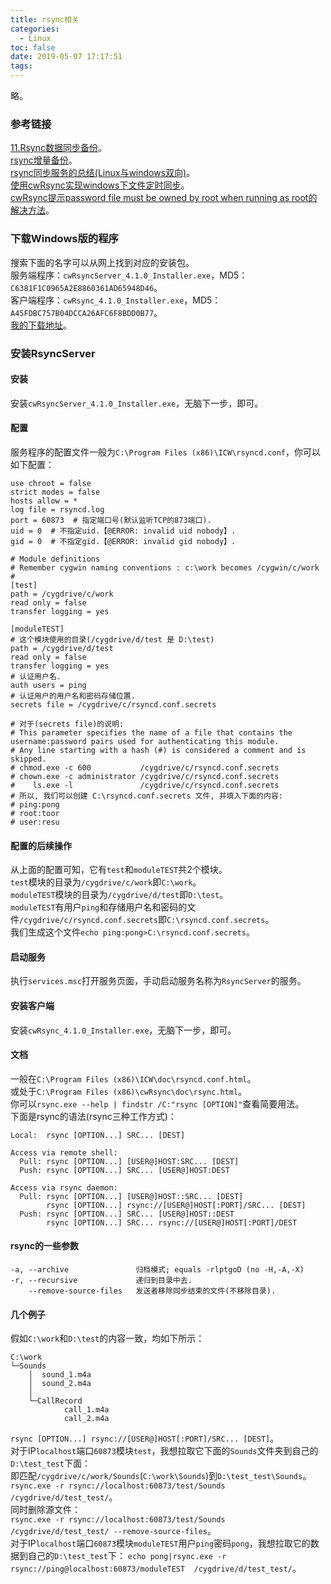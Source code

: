 ```yaml
---
title: rsync相关
categories:
  - Linux
toc: false
date: 2019-05-07 17:17:51
tags:
---
```

略。
<!-- more -->

### 参考链接
[11.Rsync数据同步备份](http://www.sunrisenan.com/docs/linux/linux-1an6ias469r21)。  
[rsync增量备份](https://blog.51cto.com/13272050/2094687)。  
[rsync同步服务的总结(Linux与windows双向)](https://www.jianshu.com/p/bb9f53750b3e)。  
[使用cwRsync实现windows下文件定时同步](https://www.cnblogs.com/xwdreamer/p/3361647.html)。  
[cwRsync提示password file must be owned by root when running as root的解决方法](https://www.jb51.net/article/71728.htm)。  

### 下载Windows版的程序
搜索下面的名字可以从网上找到对应的安装包。  
服务端程序：`cwRsyncServer_4.1.0_Installer.exe`，MD5：`C6381F1C0965A2E8860361AD65948D46`。  
客户端程序：`cwRsync_4.1.0_Installer.exe`，MD5：`A45FDBC757B04DCCA26AFC6F8BDD0B77`。  
[我的下载地址](cwRsyncServer_4.1.0_Installer.7z)。  

### 安装RsyncServer

#### 安装
安装`cwRsyncServer_4.1.0_Installer.exe`，无脑下一步，即可。  

#### 配置
服务程序的配置文件一般为`C:\Program Files (x86)\ICW\rsyncd.conf`，你可以如下配置：
```
use chroot = false
strict modes = false
hosts allow = *
log file = rsyncd.log
port = 60873  # 指定端口号(默认监听TCP的873端口).
uid = 0  # 不指定uid.【@ERROR: invalid uid nobody】.
gid = 0  # 不指定gid.【@ERROR: invalid gid nobody】.

# Module definitions
# Remember cygwin naming conventions : c:\work becomes /cygwin/c/work
#
[test]
path = /cygdrive/c/work
read only = false
transfer logging = yes

[moduleTEST]
# 这个模块使用的目录(/cygdrive/d/test 是 D:\test)
path = /cygdrive/d/test
read only = false
transfer logging = yes
# 认证用户名.
auth users = ping
# 认证用户的用户名和密码存储位置.
secrets file = /cygdrive/c/rsyncd.conf.secrets

# 对于(secrets file)的说明:
# This parameter specifies the name of a file that contains the username:password pairs used for authenticating this module.
# Any line starting with a hash (#) is considered a comment and is skipped.
# chmod.exe -c 600           /cygdrive/c/rsyncd.conf.secrets
# chown.exe -c administrator /cygdrive/c/rsyncd.conf.secrets
#    ls.exe -l               /cygdrive/c/rsyncd.conf.secrets
# 所以, 我们可以创建 C:\rsyncd.conf.secrets 文件, 并填入下面的内容:
# ping:pong
# root:toor
# user:resu
```
#### 配置的后续操作
从上面的配置可知，它有`test`和`moduleTEST`共2个模块。  
`test`模块的目录为`/cygdrive/c/work`即`C:\work`。  
`moduleTEST`模块的目录为`/cygdrive/d/test`即`D:\test`。  
`moduleTEST`有用户`ping`和存储用户名和密码的文件`/cygdrive/c/rsyncd.conf.secrets`即`C:\rsyncd.conf.secrets`。  
我们生成这个文件`echo ping:pong>C:\rsyncd.conf.secrets`。  

#### 启动服务
执行`services.msc`打开服务页面，手动启动服务名称为`RsyncServer`的服务。  

#### 安装客户端
安装`cwRsync_4.1.0_Installer.exe`，无脑下一步，即可。  

#### 文档
一般在`C:\Program Files (x86)\ICW\doc\rsyncd.conf.html`。  
或处于`C:\Program Files (x86)\cwRsync\doc\rsync.html`。  
你可以`rsync.exe --help | findstr /C:"rsync [OPTION]"`查看简要用法。  
下面是rsync的语法(rsync三种工作方式)：
```
Local:  rsync [OPTION...] SRC... [DEST]

Access via remote shell:
  Pull: rsync [OPTION...] [USER@]HOST:SRC... [DEST]
  Push: rsync [OPTION...] SRC... [USER@]HOST:DEST

Access via rsync daemon:
  Pull: rsync [OPTION...] [USER@]HOST::SRC... [DEST]
        rsync [OPTION...] rsync://[USER@]HOST[:PORT]/SRC... [DEST]
  Push: rsync [OPTION...] SRC... [USER@]HOST::DEST
        rsync [OPTION...] SRC... rsync://[USER@]HOST[:PORT]/DEST
```

#### rsync的一些参数
```
-a, --archive               归档模式; equals -rlptgoD (no -H,-A,-X)
-r, --recursive             递归到目录中去.
    --remove-source-files   发送者移除同步结束的文件(不移除目录).
```

#### 几个例子
假如`C:\work`和`D:\test`的内容一致，均如下所示：
```
C:\work
└─Sounds
    │  sound_1.m4a
    │  sound_2.m4a
    │
    └─CallRecord
            call_1.m4a
            call_2.m4a
```
`rsync [OPTION...] rsync://[USER@]HOST[:PORT]/SRC... [DEST]`。  
对于IP`localhost`端口`60873`模块`test`，我想拉取它下面的`Sounds`文件夹到自己的`D:\test_test`下面：  
即匹配`/cygdrive/c/work/Sounds`(`C:\work\Sounds`)到`D:\test_test\Sounds`。  
`rsync.exe -r rsync://localhost:60873/test/Sounds  /cygdrive/d/test_test/`。  
同时删除源文件：  
`rsync.exe -r rsync://localhost:60873/test/Sounds  /cygdrive/d/test_test/ --remove-source-files`。  
对于IP`localhost`端口`60873`模块`moduleTEST`用户`ping`密码`pong`，我想拉取它的数据到自己的`D:\test_test`下：
`echo pong|rsync.exe -r rsync://ping@localhost:60873/moduleTEST  /cygdrive/d/test_test/`。  
